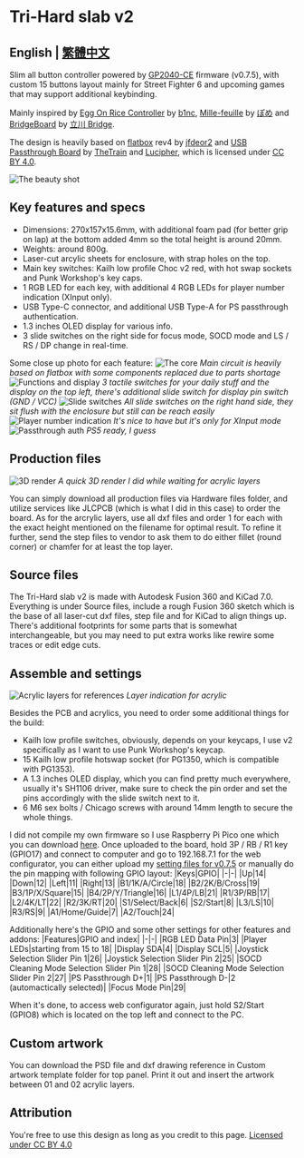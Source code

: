 # Tri-Hard slab v2
## **English | [繁體中文](README_zh-TW.md)**
Slim all button controller powered by [GP2040-CE](https://gp2040-ce.info/) firmware (v0.7.5), with custom 15 buttons layout mainly for Street Fighter 6 and upcoming games that may support additional keybinding.

Mainly inspired by [Egg On Rice Controller](https://github.com/b1nc/Egg-On-Rice-Controller) by [b1nc](https://github.com/b1nc), [Mille-feuille](https://pomegd.booth.pm/items/2685530) by [ぽめ](https://twitter.com/pomegd) and [BridgeBoard](https://bridgeshop.booth.pm/items/4869470) by [立川 Bridge](https://twitter.com/GBB_tachikawa).

The design is heavily based on [flatbox](https://github.com/jfedor2/flatbox) rev4 by [jfdeor2](https://github.com/jfedor2) and [USB Passthrough Board](https://github.com/OpenStickCommunity/Hardware/tree/main/USB%20Passthrough%20Board) by [TheTrain](https://github.com/TheTrainGoes) and [Lucipher](https://github.com/arntsonl), which is licensed under [CC BY 4.0](https://creativecommons.org/licenses/by/4.0/).

![The beauty shot](images/ths-000-main.jpg)
## Key features and specs
- Dimensions: 270x157x15.6mm, with additional foam pad (for better grip on lap) at the bottom added 4mm so the total height is around 20mm.
- Weights: around 800g.
- Laser-cut arcylic sheets for enclosure, with strap holes on the top.
- Main key switches: Kailh low profile Choc v2 red, with hot swap sockets and Punk Workshop's key caps.
- 1 RGB LED for each key, with additional 4 RGB LEDs for player number indication (XInput only).
- USB Type-C connector, and additional USB Type-A for PS passthrough authentication.
- 1.3 inches OLED display for various info.
- 3 slide switches on the right side for focus mode, SOCD mode and LS / RS / DP change in real-time.

Some close up photo for each feature:
![The core](images/ths-001-RP2040.jpg)
_Main circuit is heavily based on flatbox with some components replaced due to parts shortage_
![Functions and display](images/ths-002-menu-and-display.jpg)
_3 tactile switches for your daily stuff and the display on the top left, there's additional slide switch for display pin switch (GND / VCC)_
![Slide switches](images/ths-003-slide-switches.jpg)
_All slide switches on the right hand side, they sit flush with the enclosure but still can be reach easily_
![Player number indication](images/ths-004-player-led.jpg)
_It's nice to have but it's only for XInput mode_
![Passthrough auth](images/ths-005-PS-passthrough.jpg)
_PS5 ready, I guess_

## Production files
![3D render](images/tri-hard_slab_v2_render.png)
_A quick 3D render I did while waiting for acrylic layers_

You can simply download all production files via Hardware files folder, and utilize services like JLCPCB (which is what I did in this case) to order the board. As for the arcrylic layers, use all dxf files and order 1 for each with the exact height mentioned on the filename for optimal result.
To refine it further, send the step files to vendor to ask them to do either fillet (round corner) or chamfer for at least the top layer.

## Source files
The Tri-Hard slab v2 is made with Autodesk Fusion 360 and KiCad 7.0.
Everything is under Source files, include a rough Fusion 360 sketch which is the base of all laser-cut dxf files, step file and for KiCad to align things up. There's additional footprints for some parts that is somewhat interchangeable, but you may need to put extra works like rewire some traces or edit edge cuts.

## Assemble and settings
![Acrylic layers for references](images/tri-hard_slab_v2_render_exploded.png)
_Layer indication for acrylic_

Besides the PCB and acrylics, you need to order some additional things for the build:
- Kailh low profile switches, obviously, depends on your keycaps, I use v2 specifically as I want to use Punk Workshop's keycap.
- 15 Kailh low profile hotswap socket (for PG1350, which is compatible with PG1353).
- A 1.3 inches OLED display, which you can find pretty much everywhere, usually it's SH1106 driver, make sure to check the pin order and set the pins accordingly with the slide switch next to it.
- 6 M6 sex bolts / Chicago screws with around 14mm length to secure the whole things.

I did not compile my own firmware so I use Raspberry Pi Pico one which you can download [here](https://gp2040-ce.info/#/download). Once uploaded to the board, hold 3P / RB / R1 key (GPIO17) and connect to computer and go to 192.168.7.1 for the web configurator, you can either upload my [setting files for v0.7.5](Setting%20files%20for%20GP2040-CE/gp2040ce_backup_20231024164547186.gp2040) or manually do the pin mapping with following GPIO layout:
|Keys|GPIO|
|-|-|
|Up|14|
|Down|12|
|Left|11|
|Right|13|
|B1/1K/A/Circle|18|
|B2/2K/B/Cross|19|
|B3/1P/X/Square|15|
|B4/2P/Y/Triangle|16|
|L1/4P/LB|21|
|R1/3P/RB|17|
|L2/4K/LT|22|
|R2/3K/RT|20|
|S1/Select/Back|6|
|S2/Start|8|
|L3/LS|10|
|R3/RS|9|
|A1/Home/Guide|7|
|A2/Touch|24|

Additionally here's the GPIO and some other settings for other features and addons:
|Features|GPIO and index|
|-|-|
|RGB LED Data Pin|3|
|Player LEDs|starting from 15 to 18|
|Display SDA|4|
|Display SCL|5|
|Joystick Selection Slider Pin 1|26|
|Joystick Selection Slider Pin 2|25|
|SOCD Cleaning Mode Selection Slider Pin 1|28|
|SOCD Cleaning Mode Selection Slider Pin 2|27|
|PS Passthrough D+|1|
|PS Passthrough D-|2 (automactically selected)|
|Focus Mode Pin|29|

When it's done, to access web configurator again, just hold S2/Start (GPIO8) which is located on the top left and connect to the PC.

## Custom artwork

You can download the PSD file and dxf drawing reference in Custom artwork template folder for top panel.
Print it out and insert the artwork between 01 and 02 acrylic layers.

## Attribution
You're free to use this design as long as you credit to this page.
[Licensed under CC BY 4.0](https://creativecommons.org/licenses/by/4.0/)
